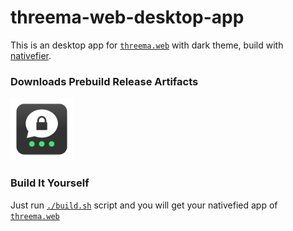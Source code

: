 # threema-web-desktop-app
This is an desktop app for [`threema.web`](https://web.threema.ch) with dark theme, build with [nativefier](https://github.com/jiahaog/nativefier).

### Downloads Prebuild Release Artifacts
<a href="https://github.com/qoomon/threema-web-desktop-app/releases">
  <img src="icon.png" width="100" height="100">
</a>

### Build It Yourself
Just run [`./build.sh`](build.sh) script and you will get your nativefied app of [`threema.web`](https://web.threema.ch)
